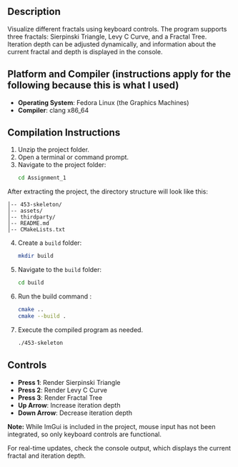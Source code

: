 ## Description
Visualize different fractals using keyboard controls. The program supports three fractals: Sierpinski Triangle, Levy C Curve, and a Fractal Tree. Iteration depth can be adjusted dynamically, and information about the current fractal and depth is displayed in the console.

## Platform and Compiler (instructions apply for the following because this is what I used)
- **Operating System**: Fedora Linux (the Graphics Machines)
- **Compiler**: clang x86_64

## Compilation Instructions
1. Unzip the project folder.
2. Open a terminal or command prompt.
3. Navigate to the project folder:
   ```sh
   cd Assignment_1
   ```
After extracting the project, the directory structure will look like this:
``` 
│-- 453-skeleton/  
│-- assets/  
│-- thirdparty/ 
│-- README.md  
│-- CMakeLists.txt  
```

4. Create a `build` folder:
   ```sh
   mkdir build
   ```
5. Navigate to the `build` folder:
   ```sh
   cd build
   ```
6. Run the build command :
   
   ```sh
   cmake ..
   cmake --build .
   ```
7. Execute the compiled program as needed.
   ```sh
   ./453-skeleton
   ```



## Controls
- **Press 1**: Render Sierpinski Triangle
- **Press 2**: Render Levy C Curve
- **Press 3**: Render Fractal Tree
- **Up Arrow**: Increase iteration depth
- **Down Arrow**: Decrease iteration depth

**Note:** While ImGui is included in the project, mouse input has not been integrated, so only keyboard controls are functional.

For real-time updates, check the console output, which displays the current fractal and iteration depth.

